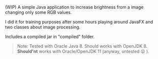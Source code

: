 (WIP) A simple Java application to increase brightness from a image changing only some RGB values.

I did it for training purposes after some hours playing around JavaFX and two classes about image processing.

Includes a compiled jar in "compiled" folder.

> Note: Tested with Oracle Java 8. Should works with OpenJDK 8. **Should'nt** works with Oracle/OpenJDK 11 (anyway, untested :stuck_out_tongue: ).